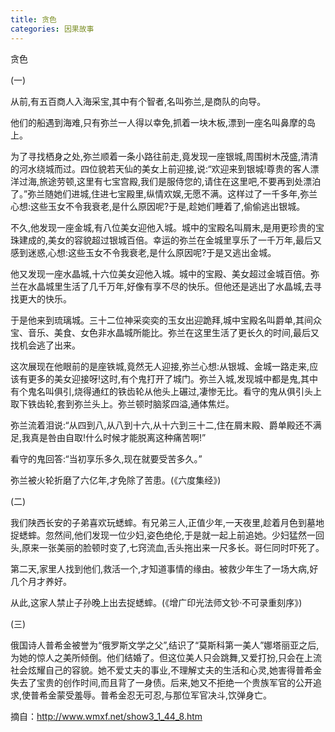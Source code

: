 ```yaml
---
title: 贪色
categories: 因果故事
---
```


	   
贪色

(一)

从前,有五百商人入海采宝,其中有个智者,名叫弥兰,是商队的向导。

他们的船遇到海难,只有弥兰一人得以幸免,抓着一块木板,漂到一座名叫鼻摩的岛上。

为了寻找栖身之处,弥兰顺着一条小路往前走,竟发现一座银城,周围树木茂盛,清清的河水绕城而过。四位貌若天仙的美女上前迎接,说:“欢迎来到银城!尊贵的客人漂洋过海,旅途劳顿,这里有七宝宫殿,我们是服侍您的,请住在这里吧,不要再到处漂泊了。”弥兰随她们进城,住进七宝殿里,纵情欢娱,无愿不满。这样过了一千多年,弥兰心想:这些玉女不令我衰老,是什么原因呢?于是,趁她们睡着了,偷偷逃出银城。

不久,他发现一座金城,有八位美女迎他入城。城中的宝殿名叫屑末,是用更珍贵的宝珠建成的,美女的容貌超过银城百倍。幸运的弥兰在金城里享乐了一千万年,最后又感到迷惑,心想:这些玉女不令我衰老,是什么原因呢?于是又逃出金城。

他又发现一座水晶城,十六位美女迎他入城。城中的宝殿、美女超过金城百倍。弥兰在水晶城里生活了几千万年,好像有享不尽的快乐。但他还是逃出了水晶城,去寻找更大的快乐。

于是他来到琉璃城。三十二位神采奕奕的玉女出迎跪拜,城中宝殿名叫爵单,其间众宝、音乐、美食、女色非水晶城所能比。弥兰在这里生活了更长久的时间,最后又找机会逃了出来。

这次展现在他眼前的是座铁城,竟然无人迎接,弥兰心想:从银城、金城一路走来,应该有更多的美女迎接呀!这时,有个鬼打开了城门。弥兰入城,发现城中都是鬼,其中有个鬼名叫俱引,烧得通红的铁齿轮从他头上碾过,凄惨无比。看守的鬼从俱引头上取下铁齿轮,套到弥兰头上。弥兰顿时脑浆四溢,通体焦烂。

弥兰流着泪说:“从四到八,从八到十六,从十六到三十二,住在屑末殿、爵单殿还不满足,我真是咎由自取!什么时候才能脱离这种痛苦啊!”

看守的鬼回答:“当初享乐多久,现在就要受苦多久。”

弥兰被火轮折磨了六亿年,才免除了苦患。(《六度集经》)

(二)

我们陕西长安的子弟喜欢玩蟋蟀。有兄弟三人,正值少年,一天夜里,趁着月色到墓地捉蟋蟀。忽然间,他们发现一位少妇,姿色绝伦,于是就一起上前追她。少妇猛然一回头,原来一张美丽的脸顿时变了,七窍流血,舌头拖出来一尺多长。哥仨同时吓死了。

第二天,家里人找到他们,救活一个,才知道事情的缘由。被救少年生了一场大病,好几个月才养好。

从此,这家人禁止子孙晚上出去捉蟋蟀。(《增广印光法师文钞·不可录重刻序》)

(三)

俄国诗人普希金被誉为“俄罗斯文学之父”,结识了“莫斯科第一美人”娜塔丽亚之后,为她的惊人之美所倾倒。他们结婚了。但这位美人只会跳舞,又爱打扮,只会在上流社会炫耀自己的容貌。她不爱丈夫的事业,不理解丈夫的生活和心灵,她害得普希金失去了宝贵的创作时间,而且背了一身债。后来,她又不拒绝一个贵族军官的公开追求,使普希金蒙受羞辱。普希金忍无可忍,与那位军官决斗,饮弹身亡。


摘自：http://www.wmxf.net/show3_1_44_8.htm
